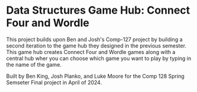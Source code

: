 # Data Structures Game Hub: Connect Four and Wordle

This project builds upon Ben and Josh's Comp-127 project by building a second iteration to the game hub they designed in the previous semester.
This game hub creates Connect Four and Wordle games along with a central hub wher you can choose which game you want to play by typing in the name of the game. 

Built by Ben King, Josh Planko, and Luke Moore for the Comp 128 Spring Semseter Final project in April of 2024. 

